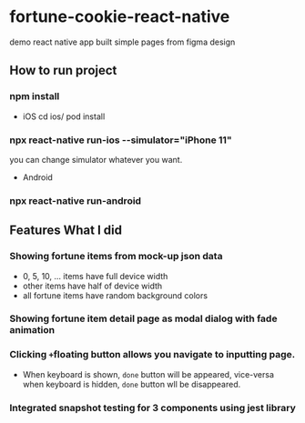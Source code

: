 # fortune-cookie-react-native
demo react native app
built simple pages from figma design

## How to run project
### npm install
- iOS
cd ios/
pod install
### npx react-native run-ios --simulator="iPhone 11"
you can change simulator whatever you want.
- Android
### npx react-native run-android

## Features What I did
### Showing fortune items from mock-up json data
 - 0, 5, 10, ... items have full device width
 - other items have half of device width
 - all fortune items have random background colors
### Showing fortune item detail page as modal dialog with fade animation
### Clicking `+`floating button allows you navigate to inputting page.
 - When keyboard is shown, `done` button will be appeared, vice-versa when keyboard is hidden, `done` button wll be disappeared.
### Integrated snapshot testing for 3 components using jest library

